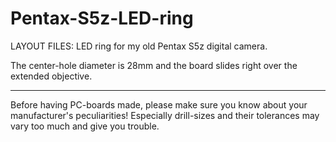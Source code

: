 
Pentax-S5z-LED-ring
===================

LAYOUT FILES: LED ring for my old Pentax S5z digital camera.

The center-hole diameter is 28mm and the board slides right over the extended objective.

---

Before having PC-boards made, please make sure you know about your manufacturer's peculiarities!
Especially drill-sizes and their tolerances may vary too much and give you trouble.

